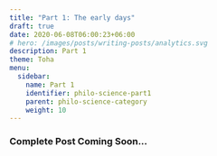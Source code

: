 ```yaml
---
title: "Part 1: The early days"
draft: true
date: 2020-06-08T06:00:23+06:00
# hero: /images/posts/writing-posts/analytics.svg
description: Part 1
theme: Toha
menu:
  sidebar:
    name: Part 1
    identifier: philo-science-part1
    parent: philo-science-category
    weight: 10
---
```


### Complete Post Coming Soon...